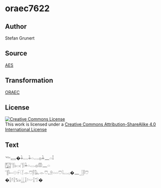 # oraec7622

## Author

Stefan Grunert

## Source

[AES](https://github.com/simondschweitzer/aes)

## Transformation

[ORAEC](https://oraec.github.io/)

## License

<a rel="license" href="http://creativecommons.org/licenses/by-sa/4.0/"><img alt="Creative Commons License" style="border-width:0" src="https://i.creativecommons.org/l/by-sa/4.0/88x31.png" /></a><br />This work is licensed under a <a rel="license" href="http://creativecommons.org/licenses/by-sa/4.0/">Creative Commons Attribution-ShareAlike 4.0 International License</a>

## Text

𓆝𓈘�𓇓𓂋𓇓𓏏𓂋𓐍𓇓𓈖𓏏𓄤<br>
𓉡𓊹𓍛𓋋𓊹𓍛𓇓𓏏𓂋𓐍𓏃𓈖𓏏<br>
𓊹𓋴𓍿𓇳𓍯𓇅𓁹𓇨𓋴𓅓𓁹𓇨𓄂𓏏𓏏𓇨𓇋𓂋𓊪�𓈖𓃀𓋴𓇨<br>
�𓆼𓏊𓆼𓃒𓋲𓆼𓍱𓎟𓆼𓅿�<br>
